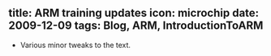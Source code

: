 title: ARM training updates
icon: microchip
date: 2009-12-09
tags: Blog, ARM, IntroductionToARM
----

* Various minor tweaks to the text.
